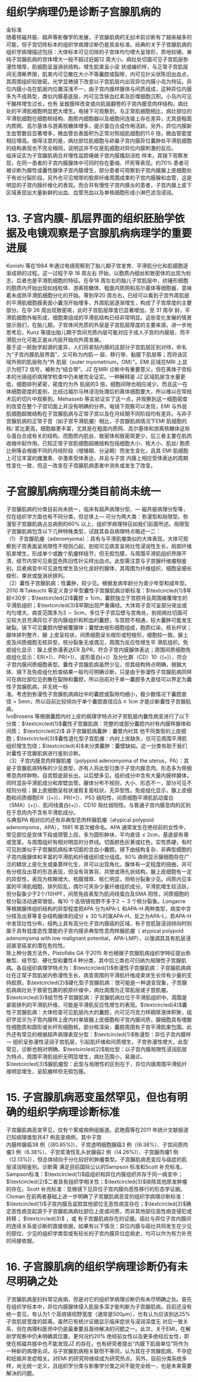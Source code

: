 # 组织学病理仍是诊断子宫腺肌病的  
金标准  
随着核磁共振、超声等影像学的发展，子宫腺肌病的无创术前诊断有了越来越多的可能，但子宫切除标本的组织学病理诊断仍是其金标准。经典的关于子宫腺肌病的组织学病理描述包括：大体标本可见切除的子宫体均匀增大呈球形，质地较硬。单纯子宫腺肌病的宫体增大一般不超过妊娠12 周大小。病灶处切面可见子宫肌层弥漫性增厚，肌细胞呈漩涡状结构，增生肌束呈小梁 状或编织样，与正常子宫肌层间无清晰界限，肌束内可见散在大小不等囊腔或裂隙，内可见针尖状陈旧出血点，其周围组织较致密。光学显微镜下改变以子宫肌层内出现异位内膜小岛为特征。异位内膜小岛在肌层内位置深浅不一，由子宫内膜样腺体与间质组成，这种异位内膜多为不成熟型，类似内膜基底层，内可见含铁血红素及巨噬细胞沉积。小岛内可见干酪样增生过长，也有 呈蜕膜样改变或向肌层翻卷的子宫内膜息肉样结构。病灶处的平滑肌细胞明显肥大增生。电镜下可观察到，与正常肌细胞相比，病灶部位的平滑肌细胞在细胞核结构、胞质内细胞器以及细胞间连接上存在差异，尤其是粗面内质网、高尔基体与游离核糖体增多，提示蛋白合成作用活跃。另外，异位内膜新生血管数目显著增多，微血管总表面积为正常对照组肌细胞的11.6 倍，微血管密度相应增高。值得注意的是，病灶部位肌细胞与卵巢子宫内膜异位囊肿处平滑肌细胞的结构表现也不完全相同，说明这并不仅是肌细胞对异位内膜刺激的反应。  
临床证实为子宫腺肌病合并慢性盆腔痛做子宫内膜搔刮活检 样本，其镜下观察发现，在同一患者的子宫内膜腺体中可同时存在萎缩、坏死等表现。约$70\%$ 患者可被诊断为腺性或囊性腺体子宫内膜增生，部分患者可观察到子宫内膜腺上皮细胞处于有丝分裂阶段。另外也可见增厚的胶原纤维周围成束的子宫内膜腺和血管，这是明显的子宫内膜纤维化的表现。而合并有慢性子宫内膜炎的患者，子宫内膜上皮下区域表现出大量新鲜的出血、血管充血以及单核细胞形成小淋巴滤泡浸润。  
# 13. 子宫内膜- 肌层界面的组织胚胎学依据及电镜观察是子宫腺肌病病理学的重要进展  
Konishi 等在1984 年通过电镜观察到了胎儿期子宫发育、平滑肌分化和肌细胞逐渐成熟的过程。这一过程于孕 16  周左右 开始，以胞质内细丝和致密体的出现为标志，后者也是平滑肌细胞的特征。在孕18 周左右的胎儿子宫肌层中，纺锤形细胞的胞质内开始出现如线粒体、游离核糖体、粗面内质网和高尔基体等细胞器，意味着未成熟平滑肌细胞分化的开始。等到孕20 周左右，已经可以看到子宫外周肌层的平滑肌细胞膜表面小囊泡开始增多，外周肌层逐渐增生，构成了子宫厚度的主要部分。在孕 26  周出现致密斑，此时子宫肌层厚度已显著增加，至 31  周孕 龄，平滑肌细胞外板形成，细胞束组成的平滑肌结构已经非常明显。这些变化发展的情景提示我们，在胎儿期，子宫体间充质的外层是子宫肌层厚度的主要来源。进一步地思考后，Kunz 等提出胎儿期子宫间充质内层可能对应于成人子宫的内膜层，而平滑肌分化可能正是从内层开始向外周发展。  
基于这一胚胎学起源的差异，人们将紧贴内膜的这部分子宫肌层区别对待，命名为“子宫内膜肌层界面”，又可称为内肌— 层、移行带、黏膜下肌层等；而将该区域外侧的肌层称为“外 肌层（outer myometrium，OM）”。EMI 区域在MRI 上显示为短T2 信号，被称为“结合带”。JZ 在MRI 诊断中有重要意义，但在离体子宫标本的光镜组织病理学检查中仍未被完全证实。一种解释是 JZ  区域肌层含水量更低，细胞排列紧密，密度约为外 肌层的3 倍，细胞间隙也相应减少。而且这一在体细胞密度的差别，比经过福尔马林浸泡处理后的离体细胞要大，所以难以在常规术后的切片中观察到。Mehasseb 等实验证实了这一点，并观察到这一细胞密度的改变在整个子宫切面上并没有明确的分界。电镜下观察可以发现，EMI 与外层肌细胞超微结构在子宫腺肌病与正常子宫以及在月经期不同阶段均有差异。与非子宫腺肌病的正常子宫（如子宫平滑肌瘤）相比，子宫腺肌病情况下EMI 肌细胞的核/ 浆比更高，细胞器更丰富，尤其是在粗面内质网、高尔基体和游离核糖体这些与蛋白合成有关的结构，而胞质内肌丝、致密体和致密斑更少，后三者主要在肌肉收缩中起作用。已知正常子宫肌细胞超微结构包括细胞大小、核大小、肌丝/ 胞质比例等会根据不同的月经阶段（增殖期、分泌期）而发生变化，且其 EMI  肌细胞上可见丰富的雌激素、孕激素受体表达，并且与子宫 内膜上相应受体表达的周期性变化一致，但这一改变在子宫腺肌病患者中消失或发生了改变。  
#  子宫腺肌病病理分类目前尚未统一  
子宫腺肌病的分类目前尚未统一，临床有超声病理分型、— 磁共振病理分型等，仅在组织学方面也有不同分类，但总体上— 可分为两大类：弥漫型和局限型。弥漫型子宫腺肌病占总病例的$60\%$ 以上，组织学病理特征如我们前面所述。局限型子宫腺肌病包含以下几种特殊类型，试就其各自病理特点略述一二：  
（1）子宫腺肌瘤（adenomyoma）：具有与平滑肌瘤类似的大体表现，大体可观察到子宫表面呈局限性不规则凸起，剖视可见病变呈局灶性浸润性生长，局部纤维肌束增生，形成单个或数个肌瘤样结节，但无假包膜，与周围平滑肌组织界限不清，结节内常可见紫蓝色陈旧性针尖样出血点。此型需注意与子宫腺纤维瘤相鉴别，后者病变中可见良性增生及分化良好的腺体，其周围为纤维组织，细胞呈细长梭形、束状或旋涡状排列。  
（2）囊性子宫腺肌病：性囊肿，较少见。根据发病年龄分为青少年型和成年型。2010 年Takeuchi 等定义青少年型囊性子宫腺肌病诊断标准：$\textcircled{1}$年龄≤30岁；$\textcircled{2}$囊腔$\geqslant1\mathrm{cm}$，囊腔独立于宫腔并且周围被覆增生的平滑肌组织；$\textcircled{3}$早期出现严重痛经。大体观子宫可呈部分突出或均匀增大，病变范围多为$3\sim5\mathrm{cm}$，多位于子宫后壁与宫角处，剖视病灶切面可见较大且充满异位子宫内膜组织和积血的囊腔，与宫腔不相通，较大囊肿可能发生破裂。镜下可见囊腔内壁被覆腺体；囊壁由梭形细胞组成，胞质红染，核长杆状；腺体排列整齐，腺 上皮呈柱状，间质细胞呈长梭形或短梭形，细胞较一致。腺上皮及间质细胞无核异型，核分裂象无或偶见，周围为反应性增生平 滑肌组织。免疫组化显示：腺上皮弥漫表达ER 及PR，符合子宫内膜腺体表达；周围间质细胞免疫组化显示：ER$(+)$）、PR$(+)$）、波形蛋白$(+)$）及分化群（CD）10（$(+)$），符合子宫内膜间质细胞表型。囊性子宫腺肌病虽然少见，但其结构特点明确，根据大体、镜下及免疫组化检查结果一般均可明确诊断，只是由于弥漫性子宫腺肌病同样可在病灶部位见到散在裂隙和囊腔，所以目前对于单一囊腔多大直径可以界定为囊性子宫腺肌病，并无统一标  
准。考虑到弥漫性子宫腺肌病病灶中的囊腔或裂隙均细小，极少数情况下囊腔直径$>5\mathrm{mm}$，所以目前比较倾向于单个囊腔直径应$\mathrm{\Delta}\geqslant1\mathrm{cm}$ 才能诊断囊性子宫腺肌病。  
IvoBrosens 等根据囊腔内衬上皮的病理学特点对子宫肌层内囊性病变进行了以下分类：$\textcircled{1}$囊性子宫腺肌病：完整的或部分囊腔内衬有内膜样腺体和间质； $\textcircled{2}$ 非子宫腺肌病囊肿：囊壁内衬其 他不同类型的上皮细胞；$\textcircled{3}$囊性退化型子宫肌瘤：内衬上皮缺失，仅可见周围平滑肌组织增生包绕；$\textcircled{4}$未分类囊肿：囊壁缺如。这一分类有助于我们对囊性子宫腺肌病进行鉴别诊断。  
（3）子宫内膜息肉样腺肌瘤（polypoid adenomyoma of the uterus，PA）：其是子宫腺肌病特殊的少见类型，亦有人将此型归类于子宫内膜息肉。形态多为带细蒂息肉样肿物，自宫腔底部长出，以后壁多见。组织成分中含有大量内膜样腺体，同时混杂平滑肌成分和厚壁血管。腺体分布不规则，大小、形态不一，部分可见不规则分枝；腺上皮细胞呈柱状或假复层柱状，无异型性。免疫组化显示，腺上皮细胞和间质细胞ER（$(+)$）、PR$(+)$）、P53 弱阳性，间质细胞平滑肌肌动蛋白（SMA）$(+)$）、肌间线蛋白$(+)$）、CD10 局灶弱阳性。与普通子宫内膜息肉的区别在于息肉内不含有平滑肌成分。  
与典型PA 相对应的还有非典型息肉样腺肌瘤（atypical polypoid adenomyoma，APA），1981 年首次被命名。APA 通常发生在绝经前的女性中，常见部位是宫体下段或颈管上段，多为圆形肿块，平均直径$\leqslant2\mathrm{cm}$，基底部有蒂或宽茎，与周围组织有相对明显的分界线。切面颜色灰黄或红色，实性质硬，有时可见到类似于子宫腺肌病标本切面的含血小囊腔。镜下由结构复杂、非典型细胞的子宫内膜腺体和丰富的平滑肌和纤维组织成分组成。$90\%$ 病例显示腺细胞存在广泛的鳞状上皮化生或桑葚样化生，并可以出现角化。腺体有一定程度的扭曲，并可有分枝及出芽的形态表现，但没有背靠背、共壁或筛孔状结构。腺上皮细胞有一定的异型性，表现为核略增大、核膜增厚、核仁明显，但核分裂象少见。间质内见丰富的平滑肌细胞，排列较乱，偶尔可夹杂少量纤维组织成分。平滑肌增生较活跃，但分裂象少于2个/10HPF，间质免疫表型为肌间线蛋白及SMA 阳性，间质细胞的核分裂活动通常很低，每10 个高倍镜视野不多于$2\sim3$ 个核分裂象。Longacre 等根据腺体组织结构的异型程度把APA 分为APA-L 和APA-H 两种类型，病变中含分枝及出芽等复杂结构腺体的成分$\geqslant30\,\%$时属APA-H，反之为APA-L，若APA-H 中发现灶性分布，结构上具有高分化子宫内膜癌的区域，有子宫肌层浸润倾向时则属于具有低度恶性潜能的子宫内膜非典型性息肉样腺肌瘤（ atypical polypoid adenomyoma with low malignant  potential，APA-LMP），以强调其具有肌层浸润甚至癌变的潜在危险性。  
除上种分类方法外，Pistoﬁdis GA 于2015 年也根据子宫腺肌病组织学特征提出弥散型、结节型、硬化型和囊性4 种分类，其中后三类也可归纳为局限性子宫腺肌病。各自组织病理学特点为：$\textcircled{1}$弥漫性子宫腺肌病：子宫腺肌病病灶在正常子宫肌层内弥漫性生长，病变周围的平滑肌纤维成束状生长伴有少量的支持胶原。$\textcircled{2}$硬化型子宫腺肌病：很可能是一种退变现象，子宫腺肌病病灶处于致密包裹的胶原纤维中，病灶周围为正常肌层或子宫肌瘤。$\textcircled{3}$结节性子宫腺肌病：子宫腺肌病灶位于平滑肌组织中，周围是紧密排列的平滑肌纤维，可能是平滑肌反应性增生的表现。$\textcircled{4}$囊性子宫腺肌病：大体检查可见肌层内大的囊腔，内可见巧克力样稠厚液体积聚，组织学显示为子宫内膜样上皮内衬单层腺上皮细胞和子宫内膜间质，腺细胞具有嗜酸性细胞质和圆形或长杆形细胞核，部分核深染，囊腔周围有子宫平滑肌束包围。此外还有常见的根据超声病理表现分型：$\textcircled{1}$弥漫型：异位子宫内膜样— 组织呈弥漫性浸润子宫肌层，引起肌纤维和间质增生，子宫弥漫性增大，此型常见，诊断也相对明确。$\textcircled{2}$局灶型：以子宫内膜局限性浸润肌层为特点，周围平滑肌组织无明显增生，病灶范围小，易漏诊。$\textcircled{3}$腺肌瘤型：此型与局限性的区别在于，异位内膜周围平滑肌纤维明显增生，呈肌瘤样但无假包膜。  
# 15. 子宫腺肌病恶变虽然罕见，但也有明确的组织学病理诊断标准  
子宫腺肌病恶变罕见，仅有个案或病例组报道。武艳霞等在2011 年统计文献报道已知病理类型共47 例恶变病例，其中子宫  
内膜样腺癌38 例（$(80.85\%)$）、子宫透明细胞腺癌3 例（$(6.38\%$）、子宫间质肉瘤3 例（$6.38\%$）、子宫浆液性乳头状腺癌2 例（$(4.26\%)$）、子宫腺肉瘤1 例（$(2.13\%]$），但总体倾向于分化较好的肿瘤类型。子宫腺肌病恶变应与癌症的肌层浸润相鉴别。诊断需 满足目前国际公认的Sampson 标准和Scott 补充标准。Sampson标准：$\textcircled{1}$癌组织和异位内膜组织并存于同一病变中；$\textcircled{2}$二者具有组织学相关性；$\textcircled{3}$排除其他原发肿瘤的存在。Scott 补充标准：显微镜下见异位子宫内膜向恶性移行的形态学证据。Cloman 在前两者基础上进一步明确了子宫腺肌病恶变的组织学病理诊断标准：$\textcircled{1}$子宫内膜及盆腔其他部位无恶性病变存在；$\textcircled{2}$确定恶性病变起源于子宫腺肌病病灶部位上皮或间质，而非其他部位恶性病变侵犯或转移； $\textcircled{3}$ ，或 有子宫腺肌病存在的证据。癌灶与异位子宫内膜间的连续关系是诊断的直接依据，如果有以下情况：异位内膜与癌灶共同发生在少见的部位、少见的组织学类型或有较长的子宫内膜异位症病史，均可以作为有力补充的间接依据。  
# 16. 子宫腺肌病的组织学病理诊断仍有未尽明确之处  
子宫腺肌病是妇科常见疾病，但是对它的组织学病理诊断仍有未尽明确之处。首先在组织学标本中，异位内膜腺体侵入肌层多深才能判断为子宫腺肌病，目前还没有统一意见。有认为1 个高倍镜视野宽度（通常是$500\upmu\mathrm{m}$），也有认为应该到达$25\%$ 子宫肌层宽度的距离。虽然已有统计证据显示临床症状与浸润深度无 对应一致关系，但在病理科医师中仍是最重要且亟待解决的问题之一。此次，关于EMI，在解剖学观察中仍未明确其位置，更何况约$20\%$ 绝经前女性以及更多绝经后女性，即使在核磁共振中也不能发现JZ 的存在。也有研究者提出“内膜下肌层单位”将作为一种新的病理名词，与子宫腺肌病相关联但不等同，认为其在子宫腺肌病、不孕症和妊娠并发症相关。对EMI 的研究将继续成为研究热点。另外，目前分类系统多样，尚无统一定义，且组织学分类与影像学分类之间不能完全统一，也是未来需要解决的问题。  
